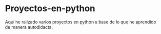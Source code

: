 # Proyectos-en-python
Aquí he ralizado varios proyectos en python a base de lo que he aprendido de manera autodidacta.
